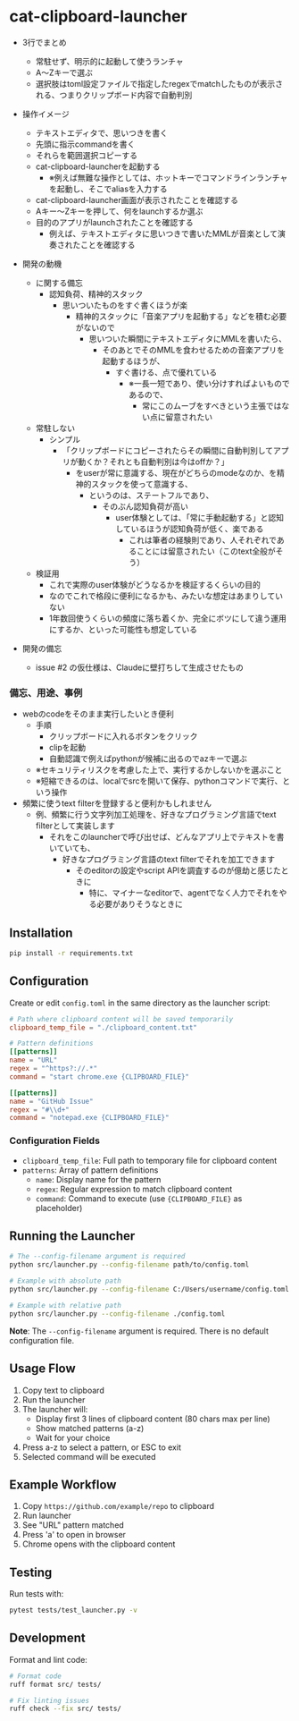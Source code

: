 # cat-clipboard-launcher

- 3行でまとめ
  - 常駐せず、明示的に起動して使うランチャ
  - A～Zキーで選ぶ
  - 選択肢はtoml設定ファイルで指定したregexでmatchしたものが表示される、つまりクリップボード内容で自動判別

- 操作イメージ
  - テキストエディタで、思いつきを書く
  - 先頭に指示commandを書く
  - それらを範囲選択コピーする
  - cat-clipboard-launcherを起動する
    - ※例えば無難な操作としては、ホットキーでコマンドラインランチャを起動し、そこでaliasを入力する
  - cat-clipboard-launcher画面が表示されたことを確認する
  - Aキー～Zキーを押して、何をlaunchするか選ぶ
  - 目的のアプリがlaunchされたことを確認する
    - 例えば、テキストエディタに思いつきで書いたMMLが音楽として演奏されたことを確認する

- 開発の動機
  - に関する備忘
    - 認知負荷、精神的スタック
      - 思いついたものをすぐ書くほうが楽
        - 精神的スタックに「音楽アプリを起動する」などを積む必要がないので
          - 思いついた瞬間にテキストエディタにMMLを書いたら、
            - そのあとでそのMMLを食わせるための音楽アプリを起動するほうが、
              - すぐ書ける、点で優れている
                - ※一長一短であり、使い分けすればよいものであるので、
                  - 常にこのムーブをすべきという主張ではない点に留意されたい
  - 常駐しない
    - シンプル
      - 「クリップボードにコピーされたらその瞬間に自動判別してアプリが動くか？それとも自動判別は今はoffか？」
        - をuserが常に意識する、現在がどちらのmodeなのか、を精神的スタックを使って意識する、
          - というのは、ステートフルであり、
            - そのぶん認知負荷が高い
              - user体験としては、「常に手動起動する」と認知しているほうが認知負荷が低く、楽である
                - これは筆者の経験則であり、人それぞれであることには留意されたい（このtext全般がそう）
  - 検証用
    - これで実際のuser体験がどうなるかを検証するくらいの目的
    - なのでこれで格段に便利になるかも、みたいな想定はあまりしていない
    - 1年数回使うくらいの頻度に落ち着くか、完全にボツにして違う運用にするか、といった可能性も想定している

- 開発の備忘
  - issue #2 の仮仕様は、Claudeに壁打ちして生成させたもの

### 備忘、用途、事例
- webのcodeをそのまま実行したいとき便利
  - 手順
    - クリップボードに入れるボタンをクリック
    - clipを起動
    - 自動認識で例えばpythonが候補に出るのでazキーで選ぶ
  - ※セキュリティリスクを考慮した上で、実行するかしないかを選ぶこと
  - ※短縮できるのは、localでsrcを開いて保存、pythonコマンドで実行、という操作
- 頻繁に使うtext filterを登録すると便利かもしれません
    - 例、頻繁に行う文字列加工処理を、好きなプログラミング言語でtext filterとして実装します
        - それをこのlauncherで呼び出せば、どんなアプリ上でテキストを書いていても、
            - 好きなプログラミング言語のtext filterでそれを加工できます
                - そのeditorの設定やscript APIを調査するのが億劫と感じたときに
                    - 特に、マイナーなeditorで、agentでなく人力でそれをやる必要がありそうなときに

## Installation

```bash
pip install -r requirements.txt
```

## Configuration

Create or edit `config.toml` in the same directory as the launcher script:

```toml
# Path where clipboard content will be saved temporarily
clipboard_temp_file = "./clipboard_content.txt"

# Pattern definitions
[[patterns]]
name = "URL"
regex = "^https?://.*"
command = "start chrome.exe {CLIPBOARD_FILE}"

[[patterns]]
name = "GitHub Issue"
regex = "#\\d+"
command = "notepad.exe {CLIPBOARD_FILE}"
```

### Configuration Fields

- `clipboard_temp_file`: Full path to temporary file for clipboard content
- `patterns`: Array of pattern definitions
  - `name`: Display name for the pattern
  - `regex`: Regular expression to match clipboard content
  - `command`: Command to execute (use `{CLIPBOARD_FILE}` as placeholder)

## Running the Launcher

```bash
# The --config-filename argument is required
python src/launcher.py --config-filename path/to/config.toml

# Example with absolute path
python src/launcher.py --config-filename C:/Users/username/config.toml

# Example with relative path
python src/launcher.py --config-filename ./config.toml
```

**Note**: The `--config-filename` argument is required. There is no default configuration file.

## Usage Flow

1. Copy text to clipboard
2. Run the launcher
3. The launcher will:
   - Display first 3 lines of clipboard content (80 chars max per line)
   - Show matched patterns (a-z)
   - Wait for your choice
4. Press a-z to select a pattern, or ESC to exit
5. Selected command will be executed

## Example Workflow

1. Copy `https://github.com/example/repo` to clipboard
2. Run launcher
3. See "URL" pattern matched
4. Press 'a' to open in browser
5. Chrome opens with the clipboard content

## Testing

Run tests with:

```bash
pytest tests/test_launcher.py -v
```

## Development

Format and lint code:

```bash
# Format code
ruff format src/ tests/

# Fix linting issues
ruff check --fix src/ tests/
```
